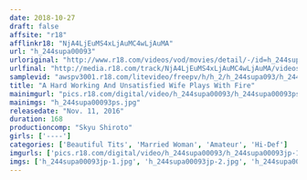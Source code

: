 ```yaml
---
date: 2018-10-27
draft: false
affsite: "r18"
afflinkr18: "NjA4LjEuMS4xLjAuMC4wLjAuMA"
url: "h_244supa00093"
urloriginal: "http://www.r18.com/videos/vod/movies/detail/-/id=h_244supa00093"
urlfinal: "http://media.r18.com/track/NjA4LjEuMS4xLjAuMC4wLjAuMA/videos/vod/movies/detail/-/id=h_244supa00093"
samplevid: "awspv3001.r18.com/litevideo/freepv/h/h_2/h_244supa093/h_244supa093_dmb_w.mp4"
title: "A Hard Working And Unsatisfied Wife Plays With Fire"
mainimgurl: "pics.r18.com/digital/video/h_244supa00093/h_244supa00093ps.jpg"
mainimgs: "h_244supa00093ps.jpg"
releasedate: "Nov. 11, 2016"
duration: 168
productioncomp: "Skyu Shiroto"
girls: ['----']
categories: ['Beautiful Tits', 'Married Woman', 'Amateur', 'Hi-Def']
imgurls: ['pics.r18.com/digital/video/h_244supa00093/h_244supa00093jp-1.jpg', 'pics.r18.com/digital/video/h_244supa00093/h_244supa00093jp-2.jpg', 'pics.r18.com/digital/video/h_244supa00093/h_244supa00093jp-3.jpg', 'pics.r18.com/digital/video/h_244supa00093/h_244supa00093jp-4.jpg', 'pics.r18.com/digital/video/h_244supa00093/h_244supa00093jp-5.jpg', 'pics.r18.com/digital/video/h_244supa00093/h_244supa00093jp-6.jpg', 'pics.r18.com/digital/video/h_244supa00093/h_244supa00093jp-7.jpg', 'pics.r18.com/digital/video/h_244supa00093/h_244supa00093jp-8.jpg', 'pics.r18.com/digital/video/h_244supa00093/h_244supa00093jp-9.jpg', 'pics.r18.com/digital/video/h_244supa00093/h_244supa00093jp-10.jpg', 'pics.r18.com/digital/video/h_244supa00093/h_244supa00093jp-11.jpg', 'pics.r18.com/digital/video/h_244supa00093/h_244supa00093jp-12.jpg', 'pics.r18.com/digital/video/h_244supa00093/h_244supa00093jp-13.jpg', 'pics.r18.com/digital/video/h_244supa00093/h_244supa00093jp-14.jpg', 'pics.r18.com/digital/video/h_244supa00093/h_244supa00093jp-15.jpg', 'pics.r18.com/digital/video/h_244supa00093/h_244supa00093jp-16.jpg', 'pics.r18.com/digital/video/h_244supa00093/h_244supa00093jp-17.jpg', 'pics.r18.com/digital/video/h_244supa00093/h_244supa00093jp-18.jpg', 'pics.r18.com/digital/video/h_244supa00093/h_244supa00093jp-19.jpg', 'pics.r18.com/digital/video/h_244supa00093/h_244supa00093jp-20.jpg']
imgs: ['h_244supa00093jp-1.jpg', 'h_244supa00093jp-2.jpg', 'h_244supa00093jp-3.jpg', 'h_244supa00093jp-4.jpg', 'h_244supa00093jp-5.jpg', 'h_244supa00093jp-6.jpg', 'h_244supa00093jp-7.jpg', 'h_244supa00093jp-8.jpg', 'h_244supa00093jp-9.jpg', 'h_244supa00093jp-10.jpg', 'h_244supa00093jp-11.jpg', 'h_244supa00093jp-12.jpg', 'h_244supa00093jp-13.jpg', 'h_244supa00093jp-14.jpg', 'h_244supa00093jp-15.jpg', 'h_244supa00093jp-16.jpg', 'h_244supa00093jp-17.jpg', 'h_244supa00093jp-18.jpg', 'h_244supa00093jp-19.jpg', 'h_244supa00093jp-20.jpg']
---
```

